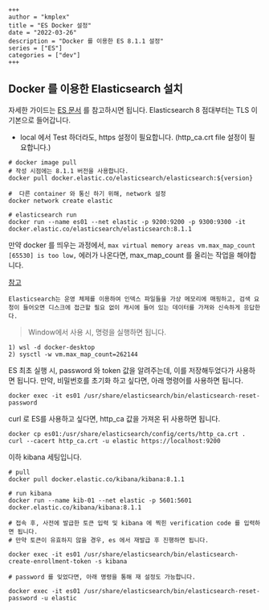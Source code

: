 ```
+++
author = "kmplex"
title = "ES Docker 설정"
date = "2022-03-26"
description = "Docker 를 이용한 ES 8.1.1 설정"
series = ["ES"]
categories = ["dev"]
+++
```

## Docker 를 이용한 Elasticsearch 설치 

자세한 가이드는 [ES 문서](https://www.elastic.co/guide/en/elasticsearch/reference/current/docker.html) 를 참고하시면 됩니다.
Elasticsearch 8 점대부터는 TLS 이 기본으로 들어갑니다.
- local 에서 Test 하더라도, https 설정이 필요합니다. (http_ca.crt file 설정이 필요합니다.)


```text
# docker image pull
# 작성 시점에는 8.1.1 버전을 사용합니다. 
docker pull docker.elastic.co/elasticsearch/elasticsearch:${version}

#  다른 container 와 통신 하기 위해, network 설정 
docker network create elastic

# elasticsearch run 
docker run --name es01 --net elastic -p 9200:9200 -p 9300:9300 -it docker.elastic.co/elasticsearch/elasticsearch:8.1.1
```

만약 docker 를 띄우는 과정에서, `max virtual memory areas vm.max_map_count [65530] is too low,` 에러가 나온다면, max_map_count 를 올리는 작업을 해야합니다. 

[참고](https://www.gimsesu.me/elasticsearch-change-vm-max-map-count)
```text
Elasticsearch는 운영 체제를 이용하여 인덱스 파일들을 가상 메모리에 매핑하고, 검색 요청이 들어오면 디스크에 접근할 필요 없이 캐시에 들어 있는 데이터를 가져와 신속하게 응답한다.
```

> Window에서 사용 시, 명령을 실행하면 됩니다. 

```text
1) wsl -d docker-desktop
2) sysctl -w vm.max_map_count=262144
```

ES 최초 실행 시, password 와 token 값을 알려주는데, 이를 저장해두었다가 사용하면 됩니다.
만약, 비밀번호를 초기화 하고 싶다면, 아래 명령어를 사용하면 됩니다.

```text
docker exec -it es01 /usr/share/elasticsearch/bin/elasticsearch-reset-password
```

curl 로 ES를 사용하고 싶다면, http_ca 값을 가져온 뒤 사용하면 됩니다.

```text
docker cp es01:/usr/share/elasticsearch/config/certs/http_ca.crt .
curl --cacert http_ca.crt -u elastic https://localhost:9200
```

이하 kibana 세팅입니다.

```text
# pull 
docker pull docker.elastic.co/kibana/kibana:8.1.1

# run kibana
docker run --name kib-01 --net elastic -p 5601:5601 docker.elastic.co/kibana/kibana:8.1.1

# 접속 후, 사전에 발급한 토큰 입력 및 kibana 에 찍힌 verification code 를 입력하면 됩니다.
# 만약 토큰이 유효하지 않을 경우, es 에서 재발급 후 진행하면 됩니다.

docker exec -it es01 /usr/share/elasticsearch/bin/elasticsearch-create-enrollment-token -s kibana

# password 를 잊었다면, 아래 명령을 통해 재 설정도 가능합니다.

docker exec -it es01 /usr/share/elasticsearch/bin/elasticsearch-reset-password -u elastic
```






